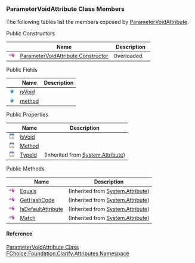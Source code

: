 ﻿### ParameterVoidAttribute Class Members

The following tables list the members exposed by [ParameterVoidAttribute](fcSDK~FChoice.Foundation.Clarify.Attributes.ParameterVoidAttribute.md).

Public Constructors

|   | Name | Description |
| --- | --- | --- |
| ![Public Constructor](dotnetimages/publicConstructor.png) | [ParameterVoidAttribute Constructor](fcSDK~FChoice.Foundation.Clarify.Attributes.ParameterVoidAttribute~_ctor.md) | Overloaded.    |



Public Fields

|   | Name | Description |
| --- | --- | --- |
| ![Public Field](dotnetimages/publicField.png) | [isVoid](fcSDK~FChoice.Foundation.Clarify.Attributes.ParameterVoidAttribute~isVoid.md) |   |
| ![Public Field](dotnetimages/publicField.png) | [method](fcSDK~FChoice.Foundation.Clarify.Attributes.ParameterVoidAttribute~method.md) |   |



Public Properties

|   | Name | Description |
| --- | --- | --- |
| ![Public Property](dotnetimages/publicProperty.png) | [IsVoid](fcSDK~FChoice.Foundation.Clarify.Attributes.ParameterVoidAttribute~IsVoid.md) |   |
| ![Public Property](dotnetimages/publicProperty.png) | [Method](fcSDK~FChoice.Foundation.Clarify.Attributes.ParameterVoidAttribute~Method.md) |   |
| ![Public Property](dotnetimages/publicProperty.png) | [TypeId](#) | (Inherited from [System.Attribute](#)) |



Public Methods

|   | Name | Description |
| --- | --- | --- |
| ![Public Method](dotnetimages/publicMethod.png) | [Equals](#) | (Inherited from [System.Attribute](#)) |
| ![Public Method](dotnetimages/publicMethod.png) | [GetHashCode](#) | (Inherited from [System.Attribute](#)) |
| ![Public Method](dotnetimages/publicMethod.png) | [IsDefaultAttribute](#) | (Inherited from [System.Attribute](#)) |
| ![Public Method](dotnetimages/publicMethod.png) | [Match](#) | (Inherited from [System.Attribute](#)) |





#### Reference

[ParameterVoidAttribute Class](fcSDK~FChoice.Foundation.Clarify.Attributes.ParameterVoidAttribute.md)  
[FChoice.Foundation.Clarify.Attributes Namespace](fcSDK~FChoice.Foundation.Clarify.Attributes_namespace.md)